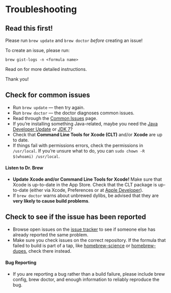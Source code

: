 # Troubleshooting
## Read this first!

Please run `brew update` and `brew doctor` *before* creating an issue!

To create an issue, please run:

```
brew gist-logs -n <formula name>
```

Read on for more detailed instructions.

Thank you!

## Check for common issues
* Run `brew update` — then try again.
* Run `brew doctor` — the doctor diagnoses common issues.
* Read through the [Common Issues](Common-Issues.md) page.
* If you’re installing something Java-related, maybe you need the [Java Developer Update][] or [JDK 7][]?
* Check that **Command Line Tools for Xcode (CLT)** and/or **Xcode** are up to date.
* If things fail with permissions errors, check the permissions in `/usr/local`. If you’re unsure what to do, you can `sudo chown -R $(whoami) /usr/local`.

#### Listen to Dr. Brew

* **Update Xcode and/or Command Line Tools for Xcode!** Make sure that Xcode is up-to-date in the App Store. Check that the CLT package is up-to-date (either via Xcode, Preferences or at [Apple Developer][]).
* If `brew doctor` warns about unbrewed dylibs, be advised that they are **very likely to cause build problems**.

## Check to see if the issue has been reported
* Browse open issues on the [issue tracker](https://github.com/Homebrew/homebrew/issues) to see if someone else has already reported the same problem.
* Make sure you check issues on the correct repository. If the formula that failed to build is part of a tap, like [homebrew-science](https://github.com/Homebrew/homebrew-science) or [homebrew-dupes](https://github.com/Homebrew/homebrew-dupes), check there instead.

#### Bug Reporting

* If you are reporting a bug rather than a build failure, please include brew config, brew doctor, and enough information to reliably reproduce the bug.

[Gist]:https://gist.github.com
[Apple Developer]:https://developer.apple.com/downloads
[Java Developer Update]:http://support.apple.com/kb/DL1572
[JDK 7]:http://docs.oracle.com/javase/7/docs/webnotes/install/mac/mac-install-faq.html
